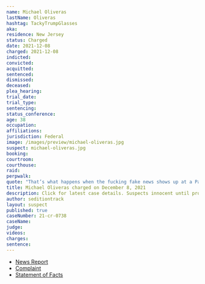 ```yaml
---
name: Michael Oliveras
lastName: Oliveras
hashtag: TackyTrumpGlasses
aka:
residence: New Jersey
status: Charged
date: 2021-12-08
charged: 2021-12-08
indicted:
convicted:
acquitted:
sentenced:
dismissed:
deceased:
plea_hearing:
trial_date:
trial_type:
sentencing:
status_conference:
age: 38
occupation:
affiliations:
jurisdiction: Federal
image: /images/preview/michael-oliveras.jpg
suspect: michael-oliveras.jpg
booking:
courtroom:
courthouse:
raid:
perpwalk:
quote: "That’s what happens when the fucking fake news shows up at a Patriot rally"
title: Michael Oliveras charged on December 8, 2021
description: Click for latest case details. Suspects innocent until proven guilty.
author: seditiontrack
layout: suspect
published: true
caseNumber: 21-cr-0738
caseName:
judge:
videos:
charges:
sentence:
---
```

- [News Report](https://www.nj.com/camden/2022/01/parler-users-tipped-off-fbi-about-latest-nj-man-charged-in-us-capitol-riot.html)
- [Complaint](https://www.justice.gov/usao-dc/case-multi-defendant/file/1476376/download)
- [Statement of Facts](https://www.justice.gov/usao-dc/case-multi-defendant/file/1476381/download)

